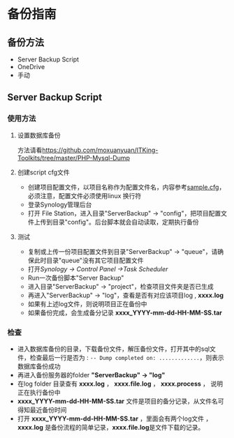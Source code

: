 # 备份指南

## 备份方法
- Server Backup Script
- OneDrive
- 手动

## Server Backup Script

### 使用方法
1. 设置数据库备份

    方法请看<https://github.com/moxuanyuan/ITKing-Toolkits/tree/master/PHP-Mysql-Dump>

1. 创建script cfg文件
    - 创建项目配置文件，以项目名称作为配置文件名，内容参考[sample.cfg](https://github.com/moxuanyuan/ITKing-Toolkits/blob/master/Linux-Shell/Server-Backup/config/sample.cfg)，必须注意，配置文件必须使用linux 换行符
    - 登录Synology管理后台
    - 打开 File Station，进入目录"ServerBackup" -> "config"，把项目配置文件上传到目录"config"。后台脚本就会自动读取，定期执行备份

1. 测试
    - 复制或上传一份项目配置文件到目录"ServerBackup" -> "queue"，请确保此时目录"queue"没有其它项目配置文件
    - 打开*Synology -> Control Panel ->Task Scheduler*
    - Run一次备份脚本"Server Backup"
    - 进入目录"ServerBackup" -> "project"，检查项目文件夹是否已生成
    - 再进入"ServerBackup" -> "log"，查看是否有对应该项目log , **xxxx.log** 
    - 如果有上述log文件，则说明项目正在备份中
    - 如果备份完成，会生成备分记录 **xxxx_YYYY-mm-dd-HH-MM-SS.tar**

### 检查
- 进入数据库备份的目录，下载备份文件，解压备份文件，打开其中的sql文件，检查最后一行是否为 : `-- Dump completed on: .............`，则表示数据库备份成功
- 再进入备份服务器的folder **"ServerBackup" -> "log"**
- 在log folder 目录查有 **xxxx.log** ， **xxxx.file.log** ， **xxxx.process** ， 说明正在执行备份中
- **xxxx_YYYY-mm-dd-HH-MM-SS.tar** 文件是项目的备分记录，从文件名可得知最近备份时间
- 打开 **xxxx_YYYY-mm-dd-HH-MM-SS.tar** ，里面会有两个log文件 ，**xxxx.log** 是备份流程的简单记录，**xxxx.file.log**是文件下载的记录。